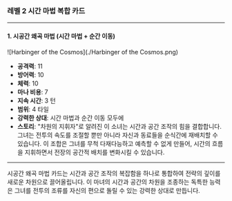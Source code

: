 ### 레벨 2 시간 마법 복합 카드

---

#### 1. 시공간 왜곡 마법 (시간 마법 + 순간 이동)
 ![Harbinger of the Cosmos](./Harbinger of the Cosmos.png)

- **공격력**: 11
- **방어력**: 10
- **체력**: 10
- **마나 비용**: 7
- **지속 시간**: 3 턴
- **범위**: 4 타일
- **강력한 상대**: 시간 마법과 순간 이동 모두에
- **스토리**: "차원의 지휘자"로 알려진 이 소녀는 시간과 공간 조작의 힘을 결합합니다. 그녀는 전투의 속도를 조절할 뿐만 아니라 자신과 동료들을 순식간에 재배치할 수 있습니다. 이 조합은 그녀를 무척 다재다능하고 예측할 수 없게 만들어, 시간의 흐름을 지휘하면서 전장의 공간적 배치를 변화시킬 수 있습니다.

---

시공간 왜곡 마법 카드는 시간과 공간 조작의 복잡함을 하나로 통합하여 전략의 깊이를 새로운 차원으로 끌어올립니다. 이 마녀의 시간과 공간의 차원을 조종하는 독특한 능력은 그녀를 전투의 조류를 자신의 편으로 돌릴 수 있는 강력한 상대로 만듭니다.